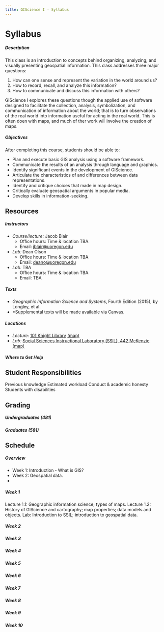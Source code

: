 ```yaml
---
title: GIScience I - Syllabus
---
```

# Syllabus

##### Description

This class is an introduction to concepts behind organizing, analyzing, and visually presenting geospatial information. This class addresses three major questions:
1. How can one sense and represent the variation in the world around us?
2. How to record, recall, and analyze this information?
3. How to communicate and discuss this information with others?

GIScience I explores these questions though the applied use of software designed to facilitate the collection, analysis, symbolization, and communication of information about the world; that is to turn observations of the real world into information useful for acting in the real world. This is often doen with maps, and much of ther work will involve the creation of maps.

##### Objectives

After completing this course, students should be able to:

* Plan and execute basic GIS analysis using a software framework.
* Communicate the results of an analysis through language and graphics.
* Identify significant events in the development of GIScience.
* Articulate the characteristics of and differences between data representations.
* Identify and critique choices that made in map design.
* Critically evaluate geospatial arguments in popular media.
* Develop skills in information-seeking.


## Resources

##### Instructors

* *Course/lecture:* Jacob Blair
    - Office hours: Time & location TBA
    - Email: jblair@uoregon.edu
* *Lab:* Dean Olson
    - Office hours: Time & location TBA
    - Email: deano@uoregon.edu
* *Lab:* TBA
    - Office hours: Time & location TBA
    - Email: TBA

##### Texts

* *Geographic Information Science and Systems*, Fourth Edition (2015), by Longley, et al.
* *Supplemental texts will be made available via Canvas.

##### Locations

* *Lecture:* [101 Knight Library](https://library.uoregon.edu/classrooms/101LIB) [(map)](https://map.uoregon.edu/5980f3a0b)
* *Lab:* [Social Sciences Instructional Laboratory (SSIL), 442 McKenzie](https://ssil.uoregon.edu/) [(map)](https://map.uoregon.edu/e11e8713c)

##### Where to Get Help


## Student Responsibilities
Previous knowledge
Estimated workload
Conduct & academic honesty
Students with disabilities


## Grading

##### Undergraduates (481)

##### Graduates (581)


## Schedule

##### Overview

* Week 1:  Introduction - What is GIS?
* Week 2: Geospatial data.
*

##### Week 1
Lecture 1.1: Geographic information science; types of maps.
Lecture 1.2: History of GIScience and cartography; map properties; data models and objects.
Lab: Introduction to SSIL; introduction to geospatial data.

##### Week 2

##### Week 3

##### Week 4

##### Week 5

##### Week 6

##### Week 7

##### Week 8

##### Week 9

##### Week 10

